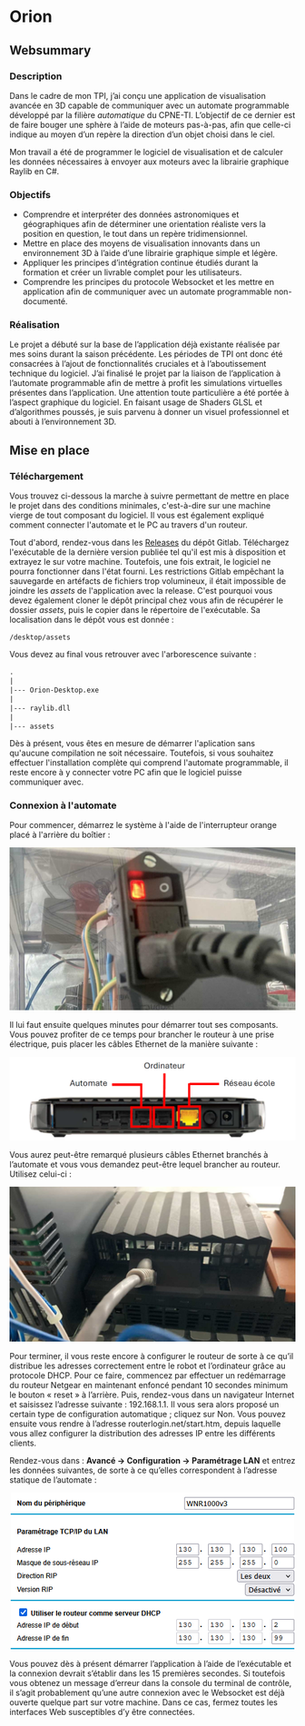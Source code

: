 # Orion
## Websummary
### Description
Dans le cadre de mon TPI, j’ai conçu une application de visualisation avancée en 3D capable
de communiquer avec un automate programmable développé par la filière *automatique* du
CPNE-TI. L’objectif de ce dernier est de faire bouger une sphère à l’aide de moteurs pas-à-pas,
afin que celle-ci indique au moyen d’un repère la direction d’un objet choisi dans le ciel.

Mon travail a été de programmer le logiciel de visualisation et de calculer les données
nécessaires à envoyer aux moteurs avec la librairie graphique Raylib en C#.

### Objectifs

 - Comprendre et interpréter des données astronomiques et géographiques afin de
déterminer une orientation réaliste vers la position en question, le tout dans un repère
tridimensionnel.
 - Mettre en place des moyens de visualisation innovants dans un environnement 3D à
l’aide d’une librairie graphique simple et légère.
 - Appliquer les principes d’intégration continue étudiés durant la formation et créer un
livrable complet pour les utilisateurs.
 - Comprendre les principes du protocole Websocket et les mettre en application afin de
communiquer avec un automate programmable non-documenté.

### Réalisation

Le projet a débuté sur la base de l’application déjà existante réalisée par mes soins durant la
saison précédente. Les périodes de TPI ont donc été consacrées à l’ajout de fonctionnalités
cruciales et à l’aboutissement technique du logiciel.
J’ai finalisé le projet par la liaison de l’application à l’automate programmable afin de mettre à
profit les simulations virtuelles présentes dans l’application.
Une attention toute particulière a été portée à l’aspect graphique du logiciel. En faisant usage
de Shaders GLSL et d’algorithmes poussés, je suis parvenu à donner un visuel professionnel
et abouti à l’environnement 3D.

## Mise en place
### Téléchargement

Vous trouvez ci-dessous la marche à suivre permettant de mettre en place le projet dans des conditions minimales, c'est-à-dire sur une machine vierge de tout composant du logiciel. Il vous est également expliqué comment connecter l'automate et le PC au travers d'un routeur. 

Tout d'abord, rendez-vous dans les [Releases](https://git.s2.rpn.ch/ComtesseE1/orion/-/releases) du dépôt Gitlab. Téléchargez l'exécutable de la dernière version publiée tel qu'il est mis à disposition et extrayez le sur votre machine. Toutefois, une fois extrait, le logiciel ne pourra fonctionner dans l'état fourni. Les restrictions Gitlab empêchant la sauvegarde en artéfacts de fichiers trop volumineux, il était impossible de joindre les *assets* de l'application avec la release. C'est pourquoi vous devez également cloner le dépôt principal chez vous afin de récupérer le dossier *assets*, puis le copier dans le répertoire de l'exécutable. Sa localisation dans le dépôt vous est donnée : 
````
/desktop/assets
````

Vous devez au final vous retrouver avec l'arborescence suivante :

````
.
|
|--- Orion-Desktop.exe
|
|--- raylib.dll
|
|--- assets
````

Dès à présent, vous êtes en mesure de démarrer l'aplication sans qu'aucune compilation ne soit nécessaire. Toutefois, si vous souhaitez effectuer l'installation complète qui comprend l'automate programmable, il reste encore à y connecter votre PC afin que le logiciel puisse communiquer avec. 

### Connexion à l'automate

Pour commencer, démarrez le système à l'aide de l'interrupteur orange placé à l'arrière du boîtier : 

![Interrupteur de l'automate (allumé)](desktop/assets/README/Switch_Source.jpg)

Il lui faut ensuite quelques minutes pour démarrer tout ses composants. Vous
pouvez profiter de ce temps pour brancher le routeur à une prise électrique, puis
placer les câbles Ethernet de la manière suivante :

![Configuration du routeur](desktop/assets/README/Router_Physical.png)

Vous aurez peut-être remarqué plusieurs câbles Ethernet branchés à l’automate
et vous vous demandez peut-être lequel brancher au routeur. Utilisez celui-ci :

![Câble Ethernet à utiliser sur l'automate](desktop/assets/README/Ethernet_Source.jpg)

Pour terminer, il vous reste encore à configurer le routeur de sorte à ce qu’il
distribue les adresses correctement entre le robot et l’ordinateur grâce au
protocole DHCP. Pour ce faire, commencez par effectuer un redémarrage du
routeur Netgear en maintenant enfoncé pendant 10 secondes minimum le bouton
« reset » à l’arrière. Puis, rendez-vous dans un navigateur Internet et saisissez
l’adresse suivante : 192.168.1.1. Il vous sera alors proposé un certain type de
configuration automatique ; cliquez sur Non. Vous pouvez ensuite vous rendre à
l’adresse routerlogin.net/start.htm, depuis laquelle vous allez configurer la
distribution des adresses IP entre les différents clients.

Rendez-vous dans : **Avancé -> Configuration -> Paramétrage LAN** et entrez les
données suivantes, de sorte à ce qu’elles correspondent à l’adresse statique de
l’automate :

<p align="center">
    <img src="desktop/assets/README/Router_Config.png">
</p>

Vous pouvez dès à présent démarrer l’application à l’aide de l’exécutable et la
connexion devrait s’établir dans les 15 premières secondes. Si toutefois vous
obtenez un message d’erreur dans la console du terminal de contrôle, il s’agit
probablement qu’une autre connexion avec le Websocket est déjà ouverte
quelque part sur votre machine. Dans ce cas, fermez toutes les interfaces Web
susceptibles d’y être connectées.